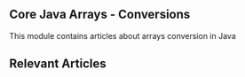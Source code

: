 ## Core Java Arrays - Conversions

This module contains articles about arrays conversion in Java

## Relevant Articles

